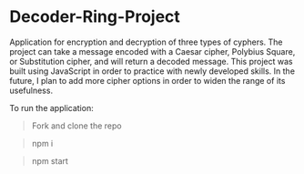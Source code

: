 # Decoder-Ring-Project
Application for encryption and decryption of three types of cyphers.
The project can take a message encoded with a Caesar cipher, Polybius Square, or Substitution cipher, and will return a decoded message. This project was built using JavaScript in order to practice with newly developed skills. In the future, I plan to add more cipher options in order to widen the range of its usefulness.

To run the application:

>Fork and clone the repo
 
>npm i
 
>npm start
